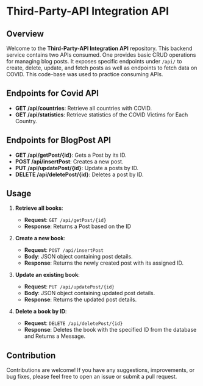 # Third-Party-API Integration API

## Overview

Welcome to the **Third-Party-API Integration API** repository. This backend service contains two APIs consumed. One provides basic CRUD operations for managing blog posts. It exposes specific endpoints under `/api/` to create, delete, update, and fetch posts as well as endpoints to fetch data on COVID. This code-base was used to practice consuming APIs.

## Endpoints for Covid API

- **GET /api/countries**: Retrieve all countries with COVID.
- **GET /api/statistics**: Retrieve statistics of the COVID Victims for Each Country.

## Endpoints for BlogPost API

- **GET /api/getPost/{id}**: Gets a Post by its ID.
- **POST /api/insertPost**: Creates a new post.
- **PUT /api/updatePost/{id}**: Update a posts by ID.
- **DELETE /api/deletePost/{id}**: Deletes a post by ID.

## Usage

1. **Retrieve all books**:
    - **Request**: `GET /api/getPost/{id}`
    - **Response**: Returns a Post based on the ID

2. **Create a new book**:
    - **Request**: `POST /api/insertPost`
    - **Body**: JSON object containing post details.
    - **Response**: Returns the newly created post with its assigned ID.

3. **Update an existing book**:
    - **Request**: `PUT /api/updatePost/{id}`
    - **Body**: JSON object containing updated post details.
    - **Response**: Returns the updated post details.

4. **Delete a book by ID**:
    - **Request**: `DELETE /api/deletePost/{id}`
    - **Response**: Deletes the book with the specified ID from the database and Returns a Message.


## Contribution

Contributions are welcome! If you have any suggestions, improvements, or bug fixes, please feel free to open an issue or submit a pull request.